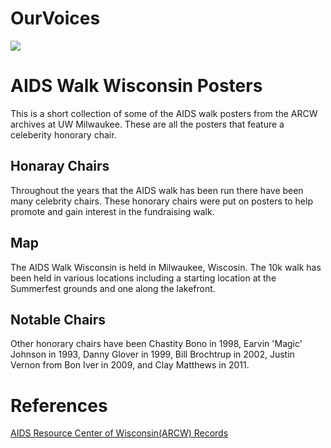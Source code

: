 # OurVoices
<a href="https://juncture-digital.org"><img src="https://juncture-digital.org/images/ve-button.png"></a>

<param ve-config 
       title="AIDs Walk Posters"
       author="Cora Terletzky"
       banner="https://collections.lib.uwm.edu/customizations/collection/arcw/arcw-header.jpg" 
       layout="vertical">


# AIDS Walk Wisconsin Posters

This is a short collection of some of the AIDS walk posters from the ARCW archives at UW Milwaukee. These are all the posters that feature a celeberity honorary chair.
<param ve-image 
       url="https://collections.lib.uwm.edu/digital/iiif/arcw/212/full/full/0/default.jpg">


## Honaray Chairs

Throughout the years that the AIDS walk has been run there have been many celebrity chairs. These honorary chairs were put on posters to help promote and gain interest in the fundraising walk. 
<param ve-image 
       label="1993 poster with Earvin 'Magic' Johnson" 
       description="poster by AIDS Resource Center of Wisconsin" 
       url="https://collections.lib.uwm.edu/digital/iiif/arcw/211/full/full/0/default.jpg">

## Map

The AIDS Walk Wisconsin is held in Milwaukee, Wiscosin. The 10k walk has been held in various locations including a starting location at the Summerfest grounds and one along the lakefront. 
<param ve-map center="Q37836" zoom="11" prefer-geojson>

## Notable Chairs

Other honorary chairs have been Chastity Bono in 1998, Earvin 'Magic' Johnson in 1993, Danny Glover in 1999, Bill Brochtrup in 2002, Justin Vernon from Bon Iver in 2009, and Clay Matthews in 2011. 
<param ve-image 
       url="https://collections.lib.uwm.edu/digital/iiif/arcw/225/full/full/0/default.jpg">
<param ve-image 
       url="https://collections.lib.uwm.edu/digital/iiif/arcw/215/full/full/0/default.jpg">
<param ve-image 
       url="https://collections.lib.uwm.edu/digital/iiif/arcw/208/full/full/0/default.jpg">
<param ve-image 
       url="https://collections.lib.uwm.edu/digital/iiif/arcw/196/full/full/0/default.jpg">

# References

[AIDS Resource Center of Wisconsin(ARCW) Records](https://uwm.edu/lib-collections/arcw/)
